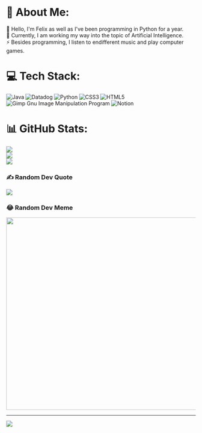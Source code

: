 # 💫 About Me:
🔭 Hello, I'm Felix as well as I've been programming in Python for a year. <br>🌱 Currently, I am working my way into the topic of Artificial Intelligence.<br>⚡ Besides programming, I listen to endifferent music and play computer games.
<br>

# 💻 Tech Stack:
![Java](https://img.shields.io/badge/java-%23ED8B00.svg?style=for-the-badge&logo=java&logoColor=white) ![Datadog](https://img.shields.io/badge/datadog-%23632CA6.svg?style=for-the-badge&logo=datadog&logoColor=white) ![Python](https://img.shields.io/badge/python-3670A0?style=for-the-badge&logo=python&logoColor=ffdd54) ![CSS3](https://img.shields.io/badge/css3-%231572B6.svg?style=for-the-badge&logo=css3&logoColor=white) ![HTML5](https://img.shields.io/badge/html5-%23E34F26.svg?style=for-the-badge&logo=html5&logoColor=white) ![Gimp Gnu Image Manipulation Program](https://img.shields.io/badge/Gimp-657D8B?style=for-the-badge&logo=gimp&logoColor=FFFFFF) ![Notion](https://img.shields.io/badge/Notion-%23000000.svg?style=for-the-badge&logo=notion&logoColor=white)
# 📊 GitHub Stats:
![](https://github-readme-stats.vercel.app/api?username=FxMx006&theme=dark&hide_border=false&include_all_commits=false&count_private=false)<br/>
![](https://github-readme-streak-stats.herokuapp.com/?user=FxMx006&theme=dark&hide_border=false)<br/>
![](https://github-readme-stats.vercel.app/api/top-langs/?username=FxMx006&theme=dark&hide_border=false&include_all_commits=false&count_private=false&layout=compact)

### ✍️ Random Dev Quote
![](https://quotes-github-readme.vercel.app/api?type=horizontal&theme=dark)

### 😂 Random Dev Meme
<img src="https://random-memer.herokuapp.com/" width="512px"/>

---
[![](https://visitcount.itsvg.in/api?id=FxMx006&icon=0&color=0)](https://visitcount.itsvg.in)
